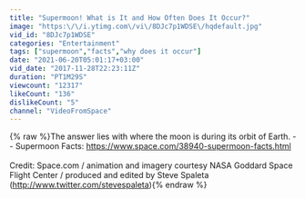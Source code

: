 ```yaml
---
title: "Supermoon! What is It and How Often Does It Occur?"
image: "https:\/\/i.ytimg.com\/vi\/8DJc7p1WDSE\/hqdefault.jpg"
vid_id: "8DJc7p1WDSE"
categories: "Entertainment"
tags: ["supermoon","facts","why does it occur"]
date: "2021-06-20T05:01:17+03:00"
vid_date: "2017-11-28T22:23:11Z"
duration: "PT1M29S"
viewcount: "12317"
likeCount: "136"
dislikeCount: "5"
channel: "VideoFromSpace"
---
```

{% raw %}The answer lies with where the moon is during its orbit of Earth. -- Supermoon Facts: <a rel="nofollow" target="blank" href="https://www.space.com/38940-supermoon-facts.html">https://www.space.com/38940-supermoon-facts.html</a><br /><br />Credit: Space.com / animation and imagery courtesy NASA Goddard Space Flight Center / produced and edited by Steve Spaleta (<a rel="nofollow" target="blank" href="http://www.twitter.com/stevespaleta)">http://www.twitter.com/stevespaleta)</a>{% endraw %}
